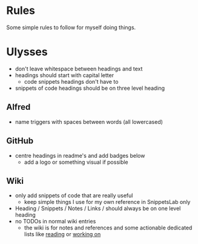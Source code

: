# Rules
Some simple rules to follow for myself doing things.

# Ulysses
- don't leave whitespace between headings and text
- headings should start with capital letter
	- code snippets headings don't have to
- snippets of code headings should be on three level heading

## Alfred
- name triggers with spaces between words (all lowercased)

## GitHub
- centre headings in readme's and add badges below
	- add a logo or something visual if possible

## Wiki
 - only add snippets of code that are really useful
	- keep simple things I use for my own reference in SnippetsLab only
- Heading / Snippets / Notes / Links / should always be on one level heading
- no TODOs in normal wiki entries
	- the wiki is for notes and references and some actionable dedicated lists like [reading](../working-on/Reading.md) or [working on](../working-on/working-on.md)

